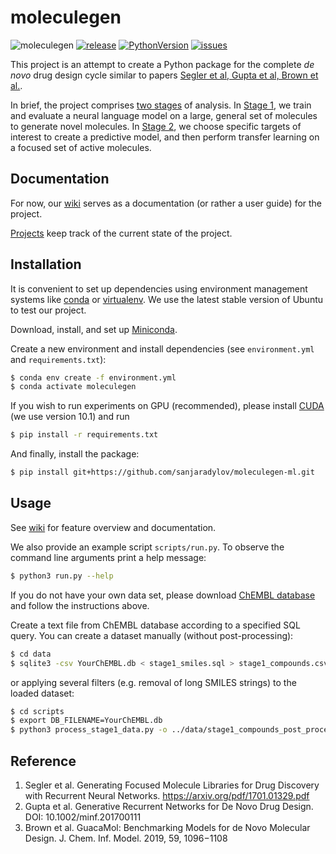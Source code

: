 # moleculegen

![moleculegen](https://github.com/sanjaradylov/moleculegen-ml/workflows/moleculegen/badge.svg)
[![release](https://img.shields.io/github/release/sanjaradylov/moleculegen-ml.svg)](https://github.com/sanjaradylov/moleculegen-ml/releases)
[![PythonVersion](https://img.shields.io/badge/python-3.8-blue)](https://www.python.org/downloads/release/python-388/)
[![issues](https://img.shields.io/github/issues/sanjaradylov/moleculegen-ml)](https://github.com/sanjaradylov/moleculegen-ml/issues)

This project is an attempt to create a Python package for the complete *de novo* drug design
cycle similar to papers [Segler et al, Gupta et al, Brown et al.](#reference).

In brief, the project comprises
[two stages](https://github.com/sanjaradylov/moleculegen-ml/projects) of analysis.
In [Stage 1](https://github.com/sanjaradylov/moleculegen-ml/projects/1), we train and evaluate
a neural language model on a large, general set of molecules to generate novel molecules.
In [Stage 2](https://github.com/sanjaradylov/moleculegen-ml/projects/2), we choose specific
targets of interest to create a predictive model, and then perform transfer learning on a
focused set of active molecules.


## Documentation
For now, our [wiki](https://github.com/sanjaradylov/moleculegen-ml/wiki) serves as a
documentation (or rather a user guide) for the project.

[Projects](https://github.com/sanjaradylov/moleculegen-ml/projects) keep track of the
current state of the project. 

## Installation

It is convenient to set up dependencies using environment management systems like
[conda](https://conda.io/en/latest/index.html) or
[virtualenv](https://virtualenv.pypa.io/en/stable/).
We use the latest stable version of Ubuntu to test our project.

Download, install, and set up [Miniconda](https://conda.io/en/latest/miniconda.html).

Create a new environment and install dependencies (see `environment.yml` and `requirements.txt`):
```bash
$ conda env create -f environment.yml
$ conda activate moleculegen
```

If you wish to run experiments on GPU (recommended), please install [CUDA](https://developer.nvidia.com/cuda-toolkit)
(we use version 10.1) and run
```bash
$ pip install -r requirements.txt
```

And finally, install the package:

```bash
$ pip install git+https://github.com/sanjaradylov/moleculegen-ml.git
```


## Usage

See [wiki](https://github.com/sanjaradylov/moleculegen-ml/wiki) for feature overview and documentation.

We also provide an example script `scripts/run.py`. To observe the command line arguments print a help message:
```bash
$ python3 run.py --help
```

If you do not have your own data set, please download [ChEMBL database](https://www.ebi.ac.uk/chembl/) and
follow the instructions above.

Create a text file from ChEMBL database according to a specified SQL query.
You can create a dataset manually (without post-processing):

```bash
$ cd data
$ sqlite3 -csv YourChEMBL.db < stage1_smiles.sql > stage1_compounds.csv
```
or applying several filters (e.g. removal of long SMILES strings) to the loaded dataset:
```bash
$ cd scripts
$ export DB_FILENAME=YourChEMBL.db
$ python3 process_stage1_data.py -o ../data/stage1_compounds_post_processed.csv
```


## Reference

1. Segler et al. Generating Focused Molecule Libraries for Drug Discovery with Recurrent Neural Networks. https://arxiv.org/pdf/1701.01329.pdf
2. Gupta et al. Generative Recurrent Networks for De Novo Drug Design. DOI: 10.1002/minf.201700111
3. Brown et al. GuacaMol: Benchmarking Models for de Novo Molecular Design. J. Chem. Inf. Model. 2019, 59, 1096−1108
